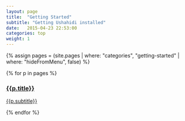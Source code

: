 ```yaml
---
layout: page
title:  "Getting Started"
subtitle: "Getting Ushahidi installed"
date:   2015-04-23 22:53:00
categories: top
weight: 1
---
```


{% assign pages = (site.pages | where: "categories", "getting-started" | where: "hideFromMenu", false)  %}

<div class="cards-select">
    {% for p in pages %}
    <div class="selection-card">
        <a href="{{ p.url }}">
            <h3>{{p.title}}</h3>
            <p>
                {{p.subtitle}}
            </p>
        </a>
    </div>
    {% endfor %}
</div><!--end cards select-->